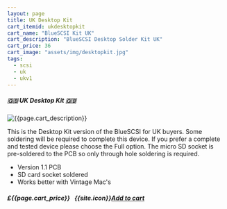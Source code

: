 ```yaml
---
layout: page
title: UK Desktop Kit
cart_itemid: ukdesktopkit
cart_name: "BlueSCSI Kit UK"
cart_description: "BlueSCSI Desktop Solder Kit UK"
cart_price: 36
cart_image: "assets/img/desktopkit.jpg"
tags: 
  - scsi
  - uk
  - ukv1
---
```


##### 🇬🇧 UK Desktop Kit 🇬🇧

![{{page.cart_description}}]({{page.cart_image}})

This is the Desktop Kit version of the BlueSCSI for UK buyers. Some soldering will be required to complete this device. If you prefer a complete and tested device please choose the Full option. The micro SD socket is pre-soldered to the PCB so only through hole soldering is required.

* Version 1.1 PCB
* SD card socket soldered
* Works better with Vintage Mac's 

##### £{{page.cart_price}} &nbsp; {{site.icon}}[Add to cart](/cart#{{page.cart_itemid}})